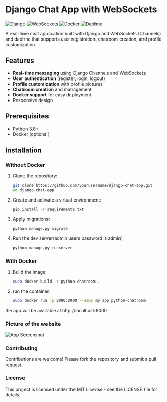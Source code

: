 # Django Chat App with WebSockets

![Django](https://img.shields.io/badge/Django-092E20?style=for-the-badge&logo=django&logoColor=white)
![WebSockets](https://img.shields.io/badge/WebSocket-010101?style=for-the-badge&logo=websocket&logoColor=white)
![Docker](https://img.shields.io/badge/Docker-2496ED?style=for-the-badge&logo=docker&logoColor=white)
![Daphne](https://img.shields.io/badge/Daphne-6DA55F?style=for-the-badge&logo=django&logoColor=white)

A real-time chat application built with Django and WebSockets (Channels) and daphne that supports user registration, chatroom creation, and profile customization.

## Features

- **Real-time messaging** using Django Channels and WebSockets
- **User authentication** (register, login, logout)
- **Profile customization** with profile pictures
- **Chatroom creation** and management
- **Docker support** for easy deployment
- Responsive design

## Prerequisites

- Python 3.8+
- Docker (optional)

## Installation

### Without Docker

1. Clone the repository:
   ```bash
   git clone https://github.com/yourusername/django-chat-app.git
   cd django-chat-app

2. Create and activate a virtual environment:   
    ```bash
   pip install -r requirements.txt

4. Apply migrations:
    ```bash
    python manage.py migrate

5. Run the dev server(admin users password is admin)
    ```bash
    python manage.py runserver

### With Docker

1. Build the image:
    ```bash
    sudo docker build -t python-chatroom .

2. run the container:
    ```bash
    sudo docker run -p 8000:8000 --name my_app python-chatroom

the app will be available at http://localhost:8000


### Picture of the website

![App Screenshot](/media/images/readme.png)


### Contributing
Contributions are welcome! Please fork the repository and submit a pull request.

### License
This project is licensed under the MIT License - see the LICENSE file for details.

